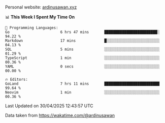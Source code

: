 Personal website: [ardinusawan.xyz](https://ardinusawan.xyz)

<!--START_SECTION:waka-->
📊 **This Week I Spent My Time On** 

```text
💬 Programming Languages: 
Go                       6 hrs 47 mins       ████████████████████████░   94.22 % 
Markdown                 17 mins             █░░░░░░░░░░░░░░░░░░░░░░░░   04.13 % 
SQL                      5 mins              ░░░░░░░░░░░░░░░░░░░░░░░░░   01.29 % 
TypeScript               1 min               ░░░░░░░░░░░░░░░░░░░░░░░░░   00.36 % 
YAML                     0 secs              ░░░░░░░░░░░░░░░░░░░░░░░░░   00.00 % 

🔥 Editors: 
GoLand                   7 hrs 11 mins       █████████████████████████   99.64 % 
Neovim                   1 min               ░░░░░░░░░░░░░░░░░░░░░░░░░   00.36 % 
```


 Last Updated on 30/04/2025 12:43:57 UTC
<!--END_SECTION:waka-->
Data taken from https://wakatime.com/@ardinusawan
